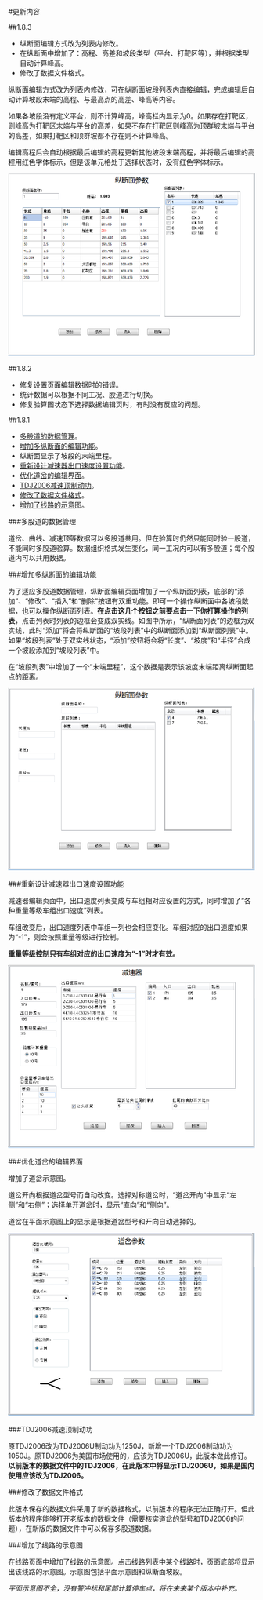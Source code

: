 #更新内容

##1.8.3

- 纵断面编辑方式改为列表内修改。
- 在纵断面中增加了：高程、高差和坡段类型（平台、打靶区等），并根据类型自动计算峰高。
- 修改了数据文件格式。

纵断面编辑方式改为列表内修改，可在纵断面坡段列表内直接编辑，完成编辑后自动计算坡段末端的高程、与最高点的高差、峰高等内容。

如果各坡段没有定义平台，则不计算峰高，峰高栏内显示为0。如果存在打靶区，则峰高为打靶区末端与平台的高差，如果不存在打靶区则峰高为顶群坡末端与平台的高差，如果打靶区和顶群坡都不存在则不计算峰高。

编辑高程后会自动根据最后编辑的高程更新其他坡段末端高程，并将最后编辑的高程用红色字体标示，但是该单元格处于选择状态时，没有红色字体标示。

![纵断面编辑页面](images/profileEdit1.8.3.png)

##1.8.2

- 修复设置页面编辑数据时的错误。
- 统计数据可以根据不同工况、股道进行切换。
- 修复验算图状态下选择数据编辑页时，有时没有反应的问题。

##1.8.1
- [多股道的数据管理](#多股道的数据管理)。
- [增加多纵断面的编辑功能](#增加多纵断面的编辑功能)。
- 纵断面显示了坡段的末端里程。
- [重新设计减速器出口速度设置功能](#重新设计减速器出口速度设置功能)。
- [优化道岔的编辑界面](#优化道岔的编辑界面)。
- [TDJ2006减速顶制动功](#TDJ2006减速顶制动功)。
- [修改了数据文件格式](#修改了数据文件格式)。
- [增加了线路的示意图](#增加了线路的示意图)。

###多股道的数据管理

道岔、曲线、减速顶等数据可以多股道共用。但在验算时仍然只能同时验一股道，不能同时多股道验算。数据组织格式发生变化，同一工况内可以有多股道；每个股道内可以共用数据。

###增加多纵断面的编辑功能

为了适应多股道数据管理，纵断面编辑页面增加了一个纵断面列表，底部的“添加”、“修改”、“插入”和“删除”按钮有双重功能。即可一个操作纵断面中各坡段数据，也可以操作纵断面列表。**在点击这几个按钮之前要点击一下你打算操作的列表**，点击列表时列表的边框会变成双实线。如图中所示，“纵断面列表”的边框为双实线，此时“添加”将会将纵断面的“坡段列表”中的纵断面添加到“纵断面列表”中。如果“坡段列表”处于双实线状态，“添加”按钮将会将“长度”、“坡度”和“半径”合成一个坡段添加到“坡段列表”中。

在“坡段列表”中增加了一个“末端里程”，这个数据是表示该坡度末端距离纵断面起点的距离。

![纵断面编辑页面](images/ProfileEdit1.8.1.png)

###重新设计减速器出口速度设置功能

减速器编辑页面中，出口速度列表变成与车组相对应设置的方式，同时增加了“各种重量等级车组出口速度”列表。

车组改变后，出口速度列表中车组一列也会相应变化。车组对应的出口速度如果为“-1”，则会按照重量等级进行控制。

**重量等级控制只有车组对应的出口速度为“-1”时才有效。**

![减速器编辑页面](images/TrackRetarderEdit1.8.1.png)

###优化道岔的编辑界面

增加了道岔示意图。

道岔开向根据道岔型号而自动改变。选择对称道岔时，“道岔开向”中显示“左侧”和“右侧”；选择单开道岔时，显示“直向”和“侧向”。

道岔在平面示意图上的显示是根据道岔型号和开向自动选择的。

![道岔编辑页面](images/SwitchEdit1.8.1.png)


###TDJ2006减速顶制动功

原TDJ2006改为TDJ2006U制动功为1250J，新增一个TDJ2006制动功为1050J。原TDJ2006为美国市场使用的，应该为TDJ2006U，此版本做此修订。**以前版本的数据文件中的TDJ2006，在此版本中将显示TDJ2006U，如果是国内使用应该改为TDJ2006。**

###修改了数据文件格式

此版本保存的数据文件采用了新的数据格式，以前版本的程序无法正确打开。但此版本的程序能够打开老版本的数据文件（需要核实道岔的型号和TDJ2006的问题），在新版的数据文件中可以保存多股道数据。

###增加了线路的示意图

在线路页面中增加了线路的示意图。点击线路列表中某个线路时，页面底部将显示出该线路的示意图。示意图包括平面示意图和纵断面坡段。

*平面示意图不全，没有警冲标和尾部计算停车点，将在未来某个版本中补充。*